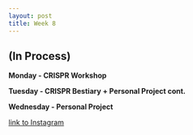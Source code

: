 ```yaml
---
layout: post
title: Week 8
---
```


## (In Process) 


**Monday - CRISPR Workshop**



**Tuesday - CRISPR Bestiary + Personal Project cont.**



**Wednesday - Personal Project**




[link to Instagram ](https://www.instagram.com/carolina.minana/)